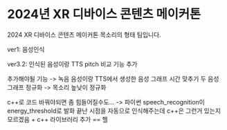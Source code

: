# 2024년 XR 디바이스 콘텐츠 메이커톤
2024 XR 디바이스 콘텐츠 메이커톤 목소리의 형태 팀입니다.

ver1: 음성인식

ver3.2: 인식된 음성이랑 TTS pitch 비교 기능 추가

추가해야될 기능 -> 녹음 음성이랑 TTS에서 생성한 음성 그래프 시간 맞추기
두 음성 그래프 정규화 -> 목소리 높낮이 정규화

c++로 코드 바꿔야되면 좀 힘들어질수도... -> 파이썬 speech_recognition이 energy_threshold로
발화 끝난 시점을 자동으로 인식해주는데 c++은 그런거 있는지 모르겠음 + c++ 라이브러리 추가 == 헬
